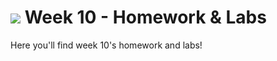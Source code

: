 # ![](https://ga-dash.s3.amazonaws.com/production/assets/logo-9f88ae6c9c3871690e33280fcf557f33.png) Week 10 - Homework & Labs


Here you'll find week 10's homework and labs!